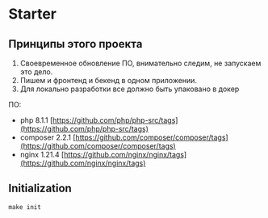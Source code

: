 # Starter

## Принципы этого проекта

1. Своевременное обновление ПО, внимательно следим, не запускаем это дело.
2. Пишем и фронтенд и бекенд в одном приложении.
3. Для локально разработки все должно быть упаковано в докер

ПО:
- php 8.1.1 [https://github.com/php/php-src/tags](https://github.com/php/php-src/tags)
- composer 2.2.1 [https://github.com/composer/composer/tags](https://github.com/composer/composer/tags)
- nginx 1.21.4 [https://github.com/nginx/nginx/tags](https://github.com/nginx/nginx/tags)

## Initialization

```shell
make init
```
